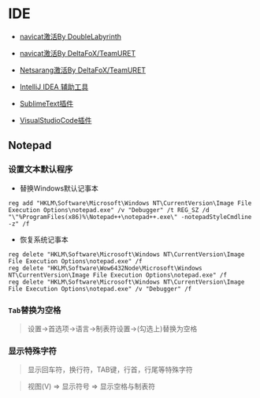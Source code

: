 # IDE


* [navicat激活By DoubleLabyrinth](https://github.com/DoubleLabyrinth/navicat-keygen)

* [navicat激活By DeltaFoX/TeamURET](https://dfox.it/DeFconX/tags/navicat/)

* [Netsarang激活By DeltaFoX/TeamURET](https://dfox.it/DeFconX/tags/xmanager/)

* [IntelliJ IDEA 辅助工具](https://github.com/mrshawnho/ideaagent)

* [SublimeText插件](/IDE/SublimeText插件.md)

* [VisualStudioCode插件](/IDE/VisualStudioCodePlugins.md)


## Notepad

### 设置文本默认程序
- 替换Windows默认记事本
```batch
reg add "HKLM\Software\Microsoft\Windows NT\CurrentVersion\Image File Execution Options\notepad.exe" /v "Debugger" /t REG_SZ /d "\"%ProgramFiles(x86)%\Notepad++\notepad++.exe\" -notepadStyleCmdline -z" /f
```

- 恢复系统记事本
```batch
reg delete "HKLM\Software\Microsoft\Windows NT\CurrentVersion\Image File Execution Options\notepad.exe" /f
reg delete "HKLM\Software\Wow6432Node\Microsoft\Windows NT\CurrentVersion\Image File Execution Options\notepad.exe" /f
reg delete "HKLM\Software\Microsoft\Windows NT\CurrentVersion\Image File Execution Options\notepad.exe" /v "Debugger" /f
```

### `Tab`替换为空格
> 设置->首选项->语言->制表符设置->(勾选上)替换为空格

### 显示特殊字符
> 显示回车符，换行符，TAB键，行首，行尾等特殊字符

> 视图(V) ⇒ 显示符号 ⇒ 显示空格与制表符